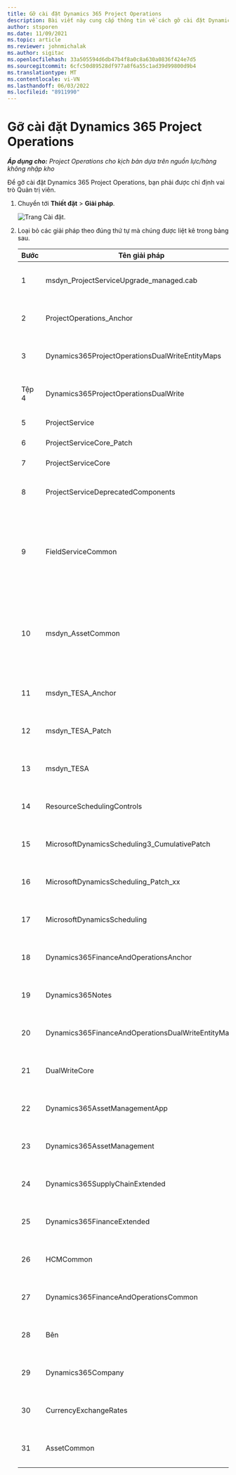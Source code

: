 ```yaml
---
title: Gỡ cài đặt Dynamics 365 Project Operations
description: Bài viết này cung cấp thông tin về cách gỡ cài đặt Dynamics 365 Project Operations.
author: stsporen
ms.date: 11/09/2021
ms.topic: article
ms.reviewer: johnmichalak
ms.author: sigitac
ms.openlocfilehash: 33a505594d6db47b4f8a0c8a630a0836f424e7d5
ms.sourcegitcommit: 6cfc50d89528df977a8f6a55c1ad39d99800d9b4
ms.translationtype: MT
ms.contentlocale: vi-VN
ms.lasthandoff: 06/03/2022
ms.locfileid: "8911990"
---
```

# <a name="uninstall-dynamics-365-project-operations"></a>Gỡ cài đặt Dynamics 365 Project Operations 

_**Áp dụng cho:** Project Operations cho kịch bản dựa trên nguồn lực/hàng không nhập kho_

Để gỡ cài đặt Dynamics 365 Project Operations, bạn phải được chỉ định vai trò Quản trị viên.

1. Chuyển tới **Thiết đặt** > **Giải pháp**.

    ![Trang Cài đặt.](./media/uninstall-proj-ops-solutions.png)
  
2. Loại bỏ các giải pháp theo đúng thứ tự mà chúng được liệt kê trong bảng sau. 

    | Bước | Tên giải pháp                                    | Ghi chú                                                                                         |
    |------|----------------------------------------------------|----------------------------------------------------------------------------------------------|
    | 1 | msdyn_ProjectServiceUpgrade_managed.cab            | Nếu không tìm thấy, hãy bỏ qua giải pháp này.                                                            |
    | 2 | ProjectOperations_Anchor                           | Nếu không tìm thấy, hãy bỏ qua giải pháp này.                                                            |
    | 3 | Dynamics365ProjectOperationsDualWriteEntityMaps    | Nếu không tìm thấy, hãy bỏ qua giải pháp này.                                                            |
    | Tệp 4 | Dynamics365ProjectOperationsDualWrite              | Nếu không tìm thấy, hãy bỏ qua giải pháp này.                                                            |
    | 5 | ProjectService                                     | Không có ghi chú bổ sung.                                                                         |
    | 6 | ProjectServiceCore_Patch                           | Không có ghi chú bổ sung.                                                                         |
    | 7 | ProjectServiceCore                                 | Không có ghi chú bổ sung.                                                                         |
    | 8 | ProjectServiceDeprecatedComponents                 | Nếu không tìm thấy, hãy bỏ qua giải pháp này.                                                            |
    | 9 | FieldServiceCommon                                 | Cần thiết để ghi kép với Dynamics 365 Finance hoặc Dynamics 365 Supply Chain Management.   |
    | 10 | msdyn_AssetCommon                                  | Cần thiết để ghi kép với Dynamics 365 Finance hoặc Dynamics 365 Supply Chain Management.   |
    | 11 | msdyn_TESA_Anchor                                  | Bắt buộc với Dynamics 365 Field Service.                                                     |
    | 12 | msdyn_TESA_Patch                                   | Bắt buộc với Dynamics 365 Field Service.                                                     |
    | 13 | msdyn_TESA                                         | Bắt buộc với Dynamics 365 Field Service.                                                     |
    | 14 | ResourceSchedulingControls                         | Bắt buộc với Dynamics 365 Field Service.                                                     |
    | 15 | MicrosoftDynamicsScheduling3_CumulativePatch       | Bắt buộc với Dynamics 365 Field Service.                                                     |
    | 16 | MicrosoftDynamicsScheduling_Patch_xx               | Bắt buộc với Dynamics 365 Field Service.                                                     |
    | 17 | MicrosoftDynamicsScheduling                        | Bắt buộc với Dynamics 365 Field Service.                                                     |
    | 18 | Dynamics365FinanceAndOperationsAnchor              | Nếu không tìm thấy, hãy bỏ qua giải pháp này.                                                            |
    | 19 | Dynamics365Notes                                   | Nếu không tìm thấy, hãy bỏ qua giải pháp này.                                                            |
    | 20 | Dynamics365FinanceAndOperationsDualWriteEntityMaps | Nếu không tìm thấy, hãy bỏ qua giải pháp này.                                                            |
    | 21 | DualWriteCore                                      | Nếu không tìm thấy, hãy bỏ qua giải pháp này.                                                            |
    | 22 | Dynamics365AssetManagementApp                      | Nếu không tìm thấy, hãy bỏ qua giải pháp này.                                                            |
    | 23 | Dynamics365AssetManagement                         | Nếu không tìm thấy, hãy bỏ qua giải pháp này.                                                            |
    | 24 | Dynamics365SupplyChainExtended                     | Nếu không tìm thấy, hãy bỏ qua giải pháp này.                                                            |
    | 25 | Dynamics365FinanceExtended                         | Nếu không tìm thấy, hãy bỏ qua giải pháp này.                                                            |
    | 26 | HCMCommon                                          | Nếu không tìm thấy, hãy bỏ qua giải pháp này.                                                            |
    | 27 | Dynamics365FinanceAndOperationsCommon              | Nếu không tìm thấy, hãy bỏ qua giải pháp này.                                                            |
    | 28 | Bên                                              | Nếu không tìm thấy, hãy bỏ qua giải pháp này.                                                            |
    | 29 | Dynamics365Company                                 | Nếu không tìm thấy, hãy bỏ qua giải pháp này.                                                            |
    | 30 | CurrencyExchangeRates                              | Nếu không tìm thấy, hãy bỏ qua giải pháp này.                                                            |
    | 31 | AssetCommon                                        | Nếu không tìm thấy, hãy bỏ qua giải pháp này.                                                            |
